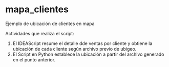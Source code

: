 # mapa_clientes
Ejemplo de ubicación de clientes en mapa

Actividades que realiza el script:
1. El IDEAScript resume el detalle dde ventas por cliente y obtiene la ubicación de cada cliente según archivo previo de ubigeo.
2. El Script en Python establece la ubicación a partir del archivo generado en el punto anterior.
